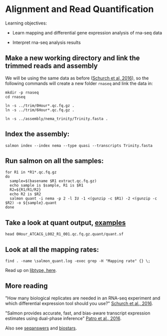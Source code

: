 # Alignment and Read Quantification

Learning objectives:
  
* Learn mapping and differential gene expression analysis of rna-seq data

* Interpret rna-seq analysis results


## Make a new working directory and link the trimmed reads and assembly

We will be using the same data as before ([Schurch et al, 2016](https://www.ncbi.nlm.nih.gov/pmc/articles/PMC4878611/)), so the following commands will create a new folder `rnaseq` and link the data in:

```
mkdir -p rnaseq
cd rnaseq

ln -s ../trim/0Hour*.qc.fq.gz .
ln -s ../trim/6Hour*.qc.fq.gz .

ln -s ../assembly/nema_trinity/Trinity.fasta .
```

## Index the assembly:
```
salmon index --index nema --type quasi --transcripts Trinity.fasta
```

## Run salmon on all the samples:

```
for R1 in *R1*.qc.fq.gz
do
  sample=$(basename $R1 extract.qc.fq.gz)
  echo sample is $sample, R1 is $R1
  R2=${R1/R1/R2}
  echo R2 is $R2
  salmon quant -i nema -p 2 -l IU -1 <(gunzip -c $R1) -2 <(gunzip -c $R2) -o ${sample}.quant
done
```

## Take a look at quant output, [examples](https://github.com/ngs-docs/2015-nov-adv-rna/blob/master/salmon.rst)
```
head 0Hour_ATCACG_L002_R1_001.qc.fq.gz.quant/quant.sf
```
## Look at all the mapping rates:
```
find . -name \salmon_quant.log -exec grep -H "Mapping rate" {} \;
```

Read up on [libtype, here](https://salmon.readthedocs.io/en/latest/salmon.html#what-s-this-libtype).


## More reading

"How many biological replicates are needed in an RNA-seq experiment and which differential expression tool should you use?" [Schurch et al., 2016](http://rnajournal.cshlp.org/content/22/6/839).

"Salmon provides accurate, fast, and bias-aware transcript expression estimates using dual-phase inference" [Patro et al., 2016](http://biorxiv.org/content/early/2016/08/30/021592).

Also see [seqanswers](http://seqanswers.com/) and [biostars](https://www.biostars.org/).
